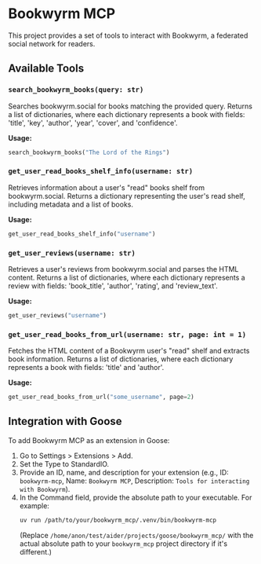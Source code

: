 # Bookwyrm MCP

This project provides a set of tools to interact with Bookwyrm, a federated social network for readers.

## Available Tools

### `search_bookwyrm_books(query: str)`
Searches bookwyrm.social for books matching the provided query.
Returns a list of dictionaries, where each dictionary represents a book with fields: 'title', 'key', 'author', 'year', 'cover', and 'confidence'.

**Usage:**
```python
search_bookwyrm_books("The Lord of the Rings")
```

### `get_user_read_books_shelf_info(username: str)`
Retrieves information about a user's "read" books shelf from bookwyrm.social.
Returns a dictionary representing the user's read shelf, including metadata and a list of books.

**Usage:**
```python
get_user_read_books_shelf_info("username")
```

### `get_user_reviews(username: str)`
Retrieves a user's reviews from bookwyrm.social and parses the HTML content.
Returns a list of dictionaries, where each dictionary represents a review with fields: 'book_title', 'author', 'rating', and 'review_text'.

**Usage:**
```python
get_user_reviews("username")
```

### `get_user_read_books_from_url(username: str, page: int = 1)`
Fetches the HTML content of a Bookwyrm user's "read" shelf and extracts book information.
Returns a list of dictionaries, where each dictionary represents a book with fields: 'title' and 'author'.

**Usage:**
```python
get_user_read_books_from_url("some_username", page=2)
```

## Integration with Goose

To add Bookwyrm MCP as an extension in Goose:

1.  Go to Settings > Extensions > Add.
2.  Set the Type to StandardIO.
3.  Provide an ID, name, and description for your extension (e.g., ID: `bookwyrm-mcp`, Name: `Bookwyrm MCP`, Description: `Tools for interacting with Bookwyrm`).
4.  In the Command field, provide the absolute path to your executable. For example:
    ```bash
    uv run /path/to/your/bookwyrm_mcp/.venv/bin/bookwyrm-mcp
    ```
    (Replace `/home/anon/test/aider/projects/goose/bookwyrm_mcp/` with the actual absolute path to your `bookwyrm_mcp` project directory if it's different.)

